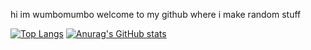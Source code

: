 hi im wumbomumbo welcome to my github where i make random stuff

[![Top Langs](https://github-readme-stats.vercel.app/api/top-langs/?username=jaydengamble6)](https://github.com/anuraghazra/github-readme-stats)
[![Anurag's GitHub stats](https://github-readme-stats.vercel.app/api?username=jaydengamble6)](https://github.com/anuraghazra/github-readme-stats)
